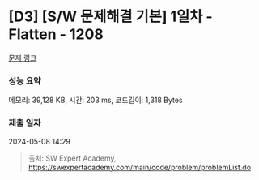 # [D3] [S/W 문제해결 기본] 1일차 - Flatten - 1208 

[문제 링크](https://swexpertacademy.com/main/code/problem/problemDetail.do?contestProbId=AV139KOaABgCFAYh) 

### 성능 요약

메모리: 39,128 KB, 시간: 203 ms, 코드길이: 1,318 Bytes

### 제출 일자

2024-05-08 14:29



> 출처: SW Expert Academy, https://swexpertacademy.com/main/code/problem/problemList.do